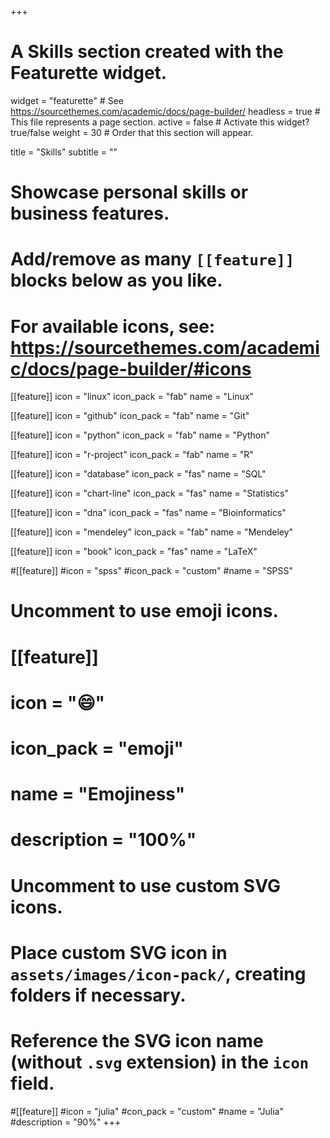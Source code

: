 +++
# A Skills section created with the Featurette widget.
widget = "featurette"  # See https://sourcethemes.com/academic/docs/page-builder/
headless = true  # This file represents a page section.
active = false  # Activate this widget? true/false
weight = 30  # Order that this section will appear.

title = "Skills"
subtitle = ""

# Showcase personal skills or business features.
# 
# Add/remove as many `[[feature]]` blocks below as you like.
# 
# For available icons, see: https://sourcethemes.com/academic/docs/page-builder/#icons

[[feature]]
  icon = "linux"
  icon_pack = "fab"
  name = "Linux"

[[feature]]
  icon = "github"
  icon_pack = "fab"
  name = "Git"
 
[[feature]]
  icon = "python"
  icon_pack = "fab"
  name = "Python"

[[feature]]
  icon = "r-project"
  icon_pack = "fab"
  name = "R"
 
[[feature]]
  icon = "database"
  icon_pack = "fas"
  name = "SQL"
   

[[feature]]
  icon = "chart-line"
  icon_pack = "fas"
  name = "Statistics"

 [[feature]]
  icon = "dna"
  icon_pack = "fas"
  name = "Bioinformatics"

 [[feature]]
  icon = "mendeley"
  icon_pack = "fab"
  name = "Mendeley"

 [[feature]]
  icon = "book"
  icon_pack = "fas"
  name = "LaTeX"


 #[[feature]]
  #icon = "spss"
  #icon_pack = "custom"
  #name = "SPSS"


# Uncomment to use emoji icons.
# [[feature]]
#  icon = ":smile:"
#  icon_pack = "emoji"
#  name = "Emojiness"
#  description = "100%"  

# Uncomment to use custom SVG icons.
# Place custom SVG icon in `assets/images/icon-pack/`, creating folders if necessary.
# Reference the SVG icon name (without `.svg` extension) in the `icon` field.

#[[feature]]
#icon = "julia"
#con_pack = "custom"
#name = "Julia"
#description = "90%"
+++

